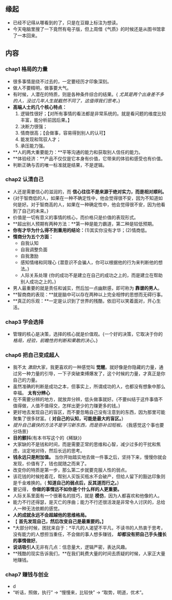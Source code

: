 ##  缘起
+ 已经不记得从哪看到的了，只是在豆瓣上标注为想读。
+ 今天电脑里搜了一下竟然有电子版，但上周借《气质》的时候还是从图书馆拿了一本回来。


##  内容
###  chap1 格局的力量
+ 很多事情是绕不过去的，一定要经历才印象深刻。
+ 做人不要精明，做事要大气。
+ 有时候，人潜在的特质，则是各种条件综合的结果。{ *尤其是两个出身差不多的人，没过几年人生就截然不同了，这值得我们思考。*}
+ **高端人士的几个核心特点：**
	1. 逻辑性很好；【对所有事情的看法都是非常系统的。就是看问题的维度比较丰富，能分析前因后果。】
	2. 决断力很强；
	3. 情商很高；【会做事，容易得到别人的认可】
    4. 能发现和驾驭人才；
    5. 承压能力强。
+ **人的两大重要能力：**平等沟通的能力和获取别人信任的能力。
+ **体验经济：**产品不仅仅是它本身有价值，它带来的体验和感受也有价值。
+ 判断正确与否的唯一标准就是结果，不是逻辑。

###  chap2 认清自己
+ 人还是需要信心的滋润的，而 **信心往往不是来源于绝对实力，而是相对顺利。**
+ {对于智商低的人，如果在一种不确定性中，他会觉得很不安，因为不知道如何是好。对于智商高的人，如果在一种确定性中，他会觉得很不安，因为他看到了自己的未来。}
+ 价值是一切有意义的事情的核心，而价格只是价值的表现形式。
+ **超出别人预期有两种方法：**第一种是能力霸道，第二种是较低预期。
+ **你有才华为什么得不到重用的结论：**(1)其实你没有才华；(2)情商低。
+ **情商分为五个方面：**
	+ 自我认知
	+ 自我调整负面
	+ 自我激励
	+ 感知情绪和同理心 {潜意识不会骗人，你可以根据他的行为来判断他的想法。}
	+ 人际关系处理 {你的成功不是建立在自己的成功之上的，而是建立在帮助别人成功之上的。}
+ 男人最重要的就是责任和诚实，然后加一点幽默感，即可称为 **靠谱的男人**。
+ **智商商的表现：**就是脑中可以存在两种以上完全相悖的思想而无碍行事。
+ **真正的乐观：**一定是认识到了世界的残酷，依旧可以笑着面对，开心生活。



###  chap3 学会选择
+ 管理的核心是决策，选择的核心就是价值观。{一个好的决策，它取决于你的 *格局，经验，前瞻性的判断和果敢的决心。*}

###  chap6 把自己变成超人
+ 我不太 *激励*大家，我更喜欢的一种感觉叫 **觉醒**。就好像是你隐藏的力量，通过另一种力量的引导，一下子突破束缚爆发了，这个时候的力量，才真正是你自己的力量。
+ 虽然准确的判断是成功之本，但事实上，所谓成功的人，也都没有想象中那么幸福。 **太有分辨心**
+ 在不需要分辨的地方，就放弃分辨，低头做事就好。{不要纠结于这件事值不值得做，人值不值得交，怎样出更少的力赚更多的钱。}
+ 更好地去发现自己的盲区，而不要忽略自己没有注意到的东西，因为那里可能聚集了很多财富。{ **对自己的认知，可能是最大的盲区。**}
+ *提升自己最快的方法不是学习新东西，而是弥补旧短板。* {我感觉这个事也要分场景}
+ **目的颤抖**{有本书写这个的《稀缺》}
+ 大家缺的不是钱和时间，而是需要正常的思维和心智，减少过多的干扰和焦虑，淡定地对待，然后长远的思考。
+ **钱永远只是附加值。** 当你开始踏实地去做一件事之后，坚持下来，慢慢你就会发现，价值有了，钱也就随之而来了。
+ 改变你的特质是第一步，那么第二步就要克服人性的弱点。
+ 该花钱的时候抢着花，帮别人买饭买瓶水不会破产，但给人留下的豁达印象则是千金难换的。{ **知道自己的弱点后，反其道而行之。**}
+ 要记得， **你做的事情远不如你是个什么样的人更重要。**
+ 人际关系里面有一个很著名的技巧，就是 **模仿**，因为人都喜欢和他像的人。
+ 能力不行还得瑟，是灭亡的序曲；能力不行还很活泼是非常令人讨厌的，总给人一种无法依赖的感觉。
+ **人的成就永远不会超越他的思维格局。**
+ 【 **首先发现自己，然后改变自己是最重要的。**】
+ *大部分时候，困扰来自于：*平凡的人渴望不平凡，不读书的人热衷于思考，没有能力的人想担当重任，不会做的事人想多赚钱， **却都没有把自己手头擅长的事情做好**。
+ **说话吸引人**无非有几点：信息量大，逻辑严密，表达风趣。
+ **残酷的现实告诉我们，**在我们耗费大量的时间去质疑的时候，人家正大量地赚钱。


###  chap7 赚钱与创业
+ d 
+ “听话，照做，执行” -> “慢慢来，比较快” -> “取势，明道，优术”。

